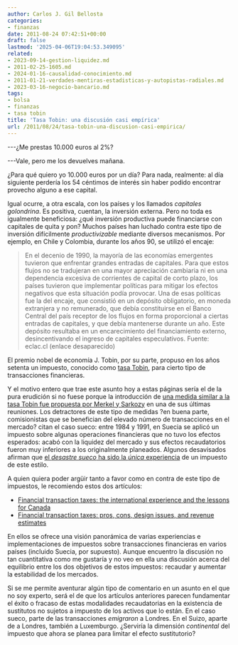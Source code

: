 ```yaml
---
author: Carlos J. Gil Bellosta
categories:
- finanzas
date: 2011-08-24 07:42:51+00:00
draft: false
lastmod: '2025-04-06T19:04:53.349095'
related:
- 2023-09-14-gestion-liquidez.md
- 2011-02-25-1605.md
- 2024-01-16-causalidad-conocimiento.md
- 2011-01-21-verdades-mentiras-estadisticas-y-autopistas-radiales.md
- 2023-03-16-negocio-bancario.md
tags:
- bolsa
- finanzas
- tasa tobin
title: 'Tasa Tobin: una discusión casi empírica'
url: /2011/08/24/tasa-tobin-una-discusion-casi-empirica/
---
```


---¿Me prestas 10.000 euros al 2%?

---Vale, pero me los devuelves mañana.

¿Para qué quiero yo 10.000 euros por un día? Para nada, realmente: al día siguiente perdería los 54 céntimos de interés sin haber podido encontrar provecho alguno a ese capital.

Igual ocurre, a otra escala, con los países y los llamados _capitales golondrina_. Es positiva, cuentan, la inversión externa. Pero no toda es igualmente beneficiosa: ¿qué inversión productiva puede financiarse con capitales de quita y pon? Muchos países han luchado contra este tipo de inversión difícilmente ­­_productivizable_ mediante diversos mecanismos. Por ejemplo, en Chile y Colombia, durante los años 90, se utilizó el encaje:

>En el decenio de 1990, la mayoría de las economías emergentes tuvieron que enfrentar grandes entradas de capitales. Para que estos flujos no se tradujeran en una mayor apreciación cambiaria ni en una dependencia excesiva de corrientes de capital de corto plazo, los países tuvieron que implementar políticas para mitigar los efectos negativos que esta situación podía provocar.
>Una de esas políticas fue la del encaje, que consistió en un depósito obligatorio, en moneda extranjera y no remunerado, que debía constituirse en el Banco Central del país receptor de los flujos en forma proporcional a ciertas entradas de capitales, y que debía mantenerse durante un año. Este depósito resultaba en un encarecimiento del financiamiento externo, desincentivando el ingreso de capitales especulativos.
> Fuente: eclac.cl (enlace desaparecido)

El premio nobel de economía J. Tobin, por su parte, propuso en los años setenta un impuesto, conocido como [tasa Tobin](http://es.wikipedia.org/wiki/Tasa_Tobin), para cierto tipo de transacciones financieras.

Y el motivo entero que trae este asunto hoy a estas páginas sería el de la pura erudición si no fuese porque la introducción de [una medida similar a la tasa Tobin fue propuesta por Merkel y Sarkozy](http://www.elpais.com/articulo/economia/Merkel/Sarkozy/lanzan/Gobierno/economico/salvar/euro/elpepieco/20110817elpepieco_1/Tes) en una de sus últimas reuniones. Los detractores de este tipo de medidas ?en buena parte, comisionistas que se benefician del elevado número de transacciones en el mercado? citan el caso sueco: entre 1984 y 1991, en Suecia se aplicó un impuesto sobre algunas operaciones financieras que no tuvo los efectos esperados: acabó con la liquidez del mercado y sus efectos recaudatorios fueron muy inferiores a los originalmente planeados. Algunos desavisados afirman que [el _desastre sueco_ ha sido la _única_ experiencia](http://www.libremercado.com/2011-08-18/el-gran-fiasco-de-la-tasa-tobin-1276432770/) de un impuesto de este estilo.

A quien quiera poder argüir tanto a favor como en contra de este tipo de impuestos, le recomiendo estos dos artículos:

* [Financial transaction taxes: the international experience and the lessons for Canada](http://dsp-psd.pwgsc.gc.ca/Collection-R/LoPBdP/BP/bp419-e.htm)
* [Financial transaction taxes: pros, cons, design issues, and revenue estimates](http://dsp-psd.pwgsc.gc.ca/Collection-R/LoPBdP/BP/bp418-e.htm)

En ellos se ofrece una visión panorámica de varias experiencias e implementaciones de impuestos sobre transacciones financieras en varios países (incluido Suecia, por supuesto). Aunque encuentro la discusión no tan cuantitativa como me gustaría y no veo en ella una discusión acerca del equilibrio entre los dos objetivos de estos impuestos: recaudar y aumentar la estabilidad de los mercados.

Si se me permite aventurar algún tipo de comentario en un asunto en el que no soy experto, será el de que los artículos anteriores parecen fundamentar el éxito o fracaso de estas modalidades recaudatorias en la existencia de sustitutos no sujetos a impuesto de los activos que lo están. En el caso sueco, parte de las transacciones _emigraron_ a Londres. En el Suizo, aparte de a Londres, también a Luxemburgo. ¿Serviría la dimensión _continental_ del impuesto que ahora se planea para limitar el efecto sustitutorio?